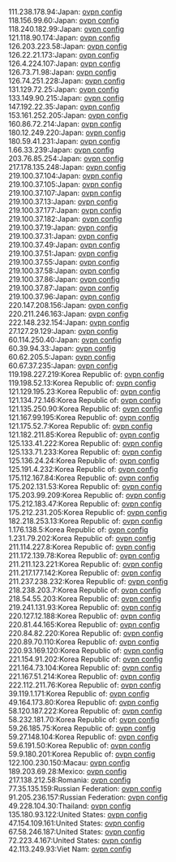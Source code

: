 111.238.178.94:Japan: [ovpn config](vpn/111_238_178_94.ovpn)  
118.156.99.60:Japan: [ovpn config](vpn/118_156_99_60.ovpn)  
118.240.182.99:Japan: [ovpn config](vpn/118_240_182_99.ovpn)  
121.118.90.174:Japan: [ovpn config](vpn/121_118_90_174.ovpn)  
126.203.223.58:Japan: [ovpn config](vpn/126_203_223_58.ovpn)  
126.22.21.173:Japan: [ovpn config](vpn/126_22_21_173.ovpn)  
126.4.224.107:Japan: [ovpn config](vpn/126_4_224_107.ovpn)  
126.73.71.98:Japan: [ovpn config](vpn/126_73_71_98.ovpn)  
126.74.251.228:Japan: [ovpn config](vpn/126_74_251_228.ovpn)  
131.129.72.25:Japan: [ovpn config](vpn/131_129_72_25.ovpn)  
133.149.90.215:Japan: [ovpn config](vpn/133_149_90_215.ovpn)  
147.192.22.35:Japan: [ovpn config](vpn/147_192_22_35.ovpn)  
153.161.252.205:Japan: [ovpn config](vpn/153_161_252_205.ovpn)  
160.86.72.214:Japan: [ovpn config](vpn/160_86_72_214.ovpn)  
180.12.249.220:Japan: [ovpn config](vpn/180_12_249_220.ovpn)  
180.59.41.231:Japan: [ovpn config](vpn/180_59_41_231.ovpn)  
1.66.33.239:Japan: [ovpn config](vpn/1_66_33_239.ovpn)  
203.76.85.254:Japan: [ovpn config](vpn/203_76_85_254.ovpn)  
217.178.135.248:Japan: [ovpn config](vpn/217_178_135_248.ovpn)  
219.100.37.104:Japan: [ovpn config](vpn/219_100_37_104.ovpn)  
219.100.37.105:Japan: [ovpn config](vpn/219_100_37_105.ovpn)  
219.100.37.107:Japan: [ovpn config](vpn/219_100_37_107.ovpn)  
219.100.37.13:Japan: [ovpn config](vpn/219_100_37_13.ovpn)  
219.100.37.177:Japan: [ovpn config](vpn/219_100_37_177.ovpn)  
219.100.37.182:Japan: [ovpn config](vpn/219_100_37_182.ovpn)  
219.100.37.19:Japan: [ovpn config](vpn/219_100_37_19.ovpn)  
219.100.37.31:Japan: [ovpn config](vpn/219_100_37_31.ovpn)  
219.100.37.49:Japan: [ovpn config](vpn/219_100_37_49.ovpn)  
219.100.37.51:Japan: [ovpn config](vpn/219_100_37_51.ovpn)  
219.100.37.55:Japan: [ovpn config](vpn/219_100_37_55.ovpn)  
219.100.37.58:Japan: [ovpn config](vpn/219_100_37_58.ovpn)  
219.100.37.86:Japan: [ovpn config](vpn/219_100_37_86.ovpn)  
219.100.37.87:Japan: [ovpn config](vpn/219_100_37_87.ovpn)  
219.100.37.96:Japan: [ovpn config](vpn/219_100_37_96.ovpn)  
220.147.208.156:Japan: [ovpn config](vpn/220_147_208_156.ovpn)  
220.211.246.163:Japan: [ovpn config](vpn/220_211_246_163.ovpn)  
222.148.232.154:Japan: [ovpn config](vpn/222_148_232_154.ovpn)  
27.127.29.129:Japan: [ovpn config](vpn/27_127_29_129.ovpn)  
60.114.250.40:Japan: [ovpn config](vpn/60_114_250_40.ovpn)  
60.39.94.33:Japan: [ovpn config](vpn/60_39_94_33.ovpn)  
60.62.205.5:Japan: [ovpn config](vpn/60_62_205_5.ovpn)  
60.67.37.235:Japan: [ovpn config](vpn/60_67_37_235.ovpn)  
119.198.227.219:Korea Republic of: [ovpn config](vpn/119_198_227_219.ovpn)  
119.198.52.13:Korea Republic of: [ovpn config](vpn/119_198_52_13.ovpn)  
121.129.195.23:Korea Republic of: [ovpn config](vpn/121_129_195_23.ovpn)  
121.134.72.146:Korea Republic of: [ovpn config](vpn/121_134_72_146.ovpn)  
121.135.250.90:Korea Republic of: [ovpn config](vpn/121_135_250_90.ovpn)  
121.167.99.195:Korea Republic of: [ovpn config](vpn/121_167_99_195.ovpn)  
121.175.52.7:Korea Republic of: [ovpn config](vpn/121_175_52_7.ovpn)  
121.182.211.85:Korea Republic of: [ovpn config](vpn/121_182_211_85.ovpn)  
125.133.41.222:Korea Republic of: [ovpn config](vpn/125_133_41_222.ovpn)  
125.133.71.233:Korea Republic of: [ovpn config](vpn/125_133_71_233.ovpn)  
125.136.24.24:Korea Republic of: [ovpn config](vpn/125_136_24_24.ovpn)  
125.191.4.232:Korea Republic of: [ovpn config](vpn/125_191_4_232.ovpn)  
175.112.167.84:Korea Republic of: [ovpn config](vpn/175_112_167_84.ovpn)  
175.202.131.53:Korea Republic of: [ovpn config](vpn/175_202_131_53.ovpn)  
175.203.99.209:Korea Republic of: [ovpn config](vpn/175_203_99_209.ovpn)  
175.212.183.47:Korea Republic of: [ovpn config](vpn/175_212_183_47.ovpn)  
175.212.231.205:Korea Republic of: [ovpn config](vpn/175_212_231_205.ovpn)  
182.218.253.13:Korea Republic of: [ovpn config](vpn/182_218_253_13.ovpn)  
1.176.138.5:Korea Republic of: [ovpn config](vpn/1_176_138_5.ovpn)  
1.231.79.202:Korea Republic of: [ovpn config](vpn/1_231_79_202.ovpn)  
211.114.227.8:Korea Republic of: [ovpn config](vpn/211_114_227_8.ovpn)  
211.172.139.78:Korea Republic of: [ovpn config](vpn/211_172_139_78.ovpn)  
211.211.123.221:Korea Republic of: [ovpn config](vpn/211_211_123_221.ovpn)  
211.217.177.142:Korea Republic of: [ovpn config](vpn/211_217_177_142.ovpn)  
211.237.238.232:Korea Republic of: [ovpn config](vpn/211_237_238_232.ovpn)  
218.238.203.7:Korea Republic of: [ovpn config](vpn/218_238_203_7.ovpn)  
218.54.55.203:Korea Republic of: [ovpn config](vpn/218_54_55_203.ovpn)  
219.241.131.93:Korea Republic of: [ovpn config](vpn/219_241_131_93.ovpn)  
220.127.12.188:Korea Republic of: [ovpn config](vpn/220_127_12_188.ovpn)  
220.81.44.165:Korea Republic of: [ovpn config](vpn/220_81_44_165.ovpn)  
220.84.82.220:Korea Republic of: [ovpn config](vpn/220_84_82_220.ovpn)  
220.89.70.110:Korea Republic of: [ovpn config](vpn/220_89_70_110.ovpn)  
220.93.169.120:Korea Republic of: [ovpn config](vpn/220_93_169_120.ovpn)  
221.154.91.202:Korea Republic of: [ovpn config](vpn/221_154_91_202.ovpn)  
221.164.73.104:Korea Republic of: [ovpn config](vpn/221_164_73_104.ovpn)  
221.167.51.214:Korea Republic of: [ovpn config](vpn/221_167_51_214.ovpn)  
222.112.211.76:Korea Republic of: [ovpn config](vpn/222_112_211_76.ovpn)  
39.119.1.171:Korea Republic of: [ovpn config](vpn/39_119_1_171.ovpn)  
49.164.173.80:Korea Republic of: [ovpn config](vpn/49_164_173_80.ovpn)  
58.120.187.222:Korea Republic of: [ovpn config](vpn/58_120_187_222.ovpn)  
58.232.181.70:Korea Republic of: [ovpn config](vpn/58_232_181_70.ovpn)  
59.26.185.75:Korea Republic of: [ovpn config](vpn/59_26_185_75.ovpn)  
59.27.148.104:Korea Republic of: [ovpn config](vpn/59_27_148_104.ovpn)  
59.6.191.50:Korea Republic of: [ovpn config](vpn/59_6_191_50.ovpn)  
59.9.180.201:Korea Republic of: [ovpn config](vpn/59_9_180_201.ovpn)  
122.100.230.150:Macau: [ovpn config](vpn/122_100_230_150.ovpn)  
189.203.69.28:Mexico: [ovpn config](vpn/189_203_69_28.ovpn)  
217.138.212.58:Romania: [ovpn config](vpn/217_138_212_58.ovpn)  
77.35.135.159:Russian Federation: [ovpn config](vpn/77_35_135_159.ovpn)  
91.205.236.157:Russian Federation: [ovpn config](vpn/91_205_236_157.ovpn)  
49.228.104.30:Thailand: [ovpn config](vpn/49_228_104_30.ovpn)  
135.180.93.122:United States: [ovpn config](vpn/135_180_93_122.ovpn)  
47.154.109.161:United States: [ovpn config](vpn/47_154_109_161.ovpn)  
67.58.246.187:United States: [ovpn config](vpn/67_58_246_187.ovpn)  
72.223.4.167:United States: [ovpn config](vpn/72_223_4_167.ovpn)  
42.113.249.93:Viet Nam: [ovpn config](vpn/42_113_249_93.ovpn)  
